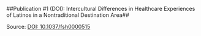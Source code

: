 ##Publication #1 (DOI): Intercultural Differences in Healthcare Experiences of Latinos in a Nontraditional Destination Area##

Source: [DOI: 10.1037/fsh0000515](https://psycnet.apa.org/doiLanding?doi=10.1037%2Ffsh0000516)
